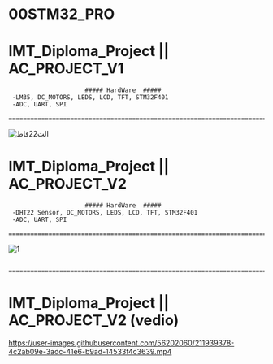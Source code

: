 # 00STM32_PRO

# IMT_Diploma_Project || AC_PROJECT_V1

	                     ##### HardWare  #####
     -LM35, DC_MOTORS, LEDS, LCD, TFT, STM32F401 
     -ADC, UART, SPI
     =======================================================================
  ![الت22قاط](https://user-images.githubusercontent.com/56202060/211933189-560f846f-2e43-4828-a220-83d6c65f2248.PNG)

# IMT_Diploma_Project || AC_PROJECT_V2

	                     ##### HardWare  #####
     -DHT22 Sensor, DC_MOTORS, LEDS, LCD, TFT, STM32F401 
     -ADC, UART, SPI
     =======================================================================
  ![1](https://user-images.githubusercontent.com/56202060/211934934-720bfdc1-5f90-4e02-bcdf-c5c9fab825c5.PNG)
         
     =======================================================================
# IMT_Diploma_Project || AC_PROJECT_V2 (vedio)  
  https://user-images.githubusercontent.com/56202060/211939378-4c2ab09e-3adc-41e6-b9ad-14533f4c3639.mp4

